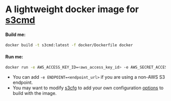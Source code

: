 # A lightweight docker image for [s3cmd](https://github.com/s3tools/s3cmd)

#### Build me:

```bash
docker build -t s3cmd:latest -f docker/Dockerfile docker
```

#### Run me:

```bash
docker run -e AWS_ACCESS_KEY_ID=<aws_access_key_id> -e AWS_SECRET_ACCESS_KEY=<aws_secret_access_key>  --rm -ti s3cmd:latest "ls s3://<bucket-name>/"
```

- You can add `-e ENDPOINT=<endpoint_url>` if you are using a non-AWS S3 endpoint.
- You may want to modify [s3cfg](./docker/s3cfg) to add your own configuration [options](https://s3tools.org/usage) to build with the image.